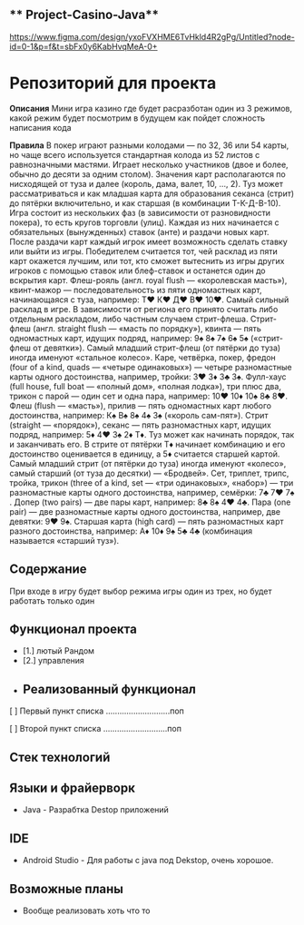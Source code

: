 ## ** Project-Casino-Java**
https://www.figma.com/design/yxoFVXHME6TvHkld4R2gPg/Untitled?node-id=0-1&p=f&t=sbFx0y6KabHvqMeA-0+

# Репозиторий для проекта
**Описания**
Мини игра казино где будет расразботан один из 3 режимов, какой режим будет посмотрим в будущем как пойдет сложность написания кода

**Правила**
В покер играют разными колодами — по 32, 36 или 54 карты, но чаще всего используется стандартная колода из 52 листов с равнозначными мастями. Играет несколько участников (двое и более, обычно до десяти за одним столом). Значения карт располагаются по нисходящей от туза и далее (король, дама, валет, 10, …, 2). Туз может рассматриваться и как младшая карта для образования секанса (стрит) до пятёрки включительно, и как старшая (в комбинации Т-К-Д-В-10). Игра состоит из нескольких фаз (в зависимости от разновидности покера), то есть кругов торговли (улиц). Каждая из них начинается с обязательных (вынужденных) ставок (анте) и раздачи новых карт. После раздачи карт каждый игрок имеет возможность сделать ставку или выйти из игры. Победителем считается тот, чей расклад из пяти карт окажется лучшим, или тот, кто сможет вытеснить из игры других игроков с помощью ставок или блеф-ставок и останется один до вскрытия карт.
Флеш-рояль (англ. royal flush — «королевская масть»), квинт-мажор — последовательность из пяти одномастных карт, начинающаяся с туза, например: Т♥ К♥ Д♥ В♥ 10♥. Самый сильный расклад в игре. В зависимости от региона его принято считать либо отдельным раскладом, либо частным случаем стрит-флеша.
Стрит-флеш (англ. straight flush — «масть по порядку»), квинта — пять одномастных карт, идущих подряд, например: 9♠ 8♠ 7♠ 6♠ 5♠ («стрит-флеш от девятки»). Самый младший стрит-флеш (от пятёрки до туза) иногда именуют «стальное колесо».
Каре, четвёрка, покер, фредон (four of a kind, quads — «четыре одинаковых») — четыре разномастные карты одного достоинства, например, тройки: 3♥ 3♦ 3♣ 3♠.
Фулл-хаус (full house, full boat — «полный дом», «полная лодка»), три плюс два, трикон с парой — один сет и одна пара, например: 10♥ 10♦ 10♠ 8♣ 8♥.
Флеш (flush — «масть»), прилив — пять одномастных карт любого достоинства, например: К♠ В♠ 8♠ 4♠ 3♠ («король сам-пят»).
Стрит (straight — «порядок»), секанс — пять разномастных карт, идущих подряд, например: 5♦ 4♥ 3♠ 2♦ Т♦. Туз может как начинать порядок, так и заканчивать его. В стрите от пятёрки Т♦ начинает комбинацию и его достоинство оценивается в единицу, а 5♦ считается старшей картой. Самый младший стрит (от пятёрки до туза) иногда именуют «колесо», самый старший (от туза до десятки) — «Бродвей».
Сет, триплет, трипс, тройка, трикон (three of a kind, set — «три одинаковых», «набор») — три разномастные карты одного достоинства, например, семёрки: 7♣ 7♥ 7♠ .
Допер (two pairs) — две пары карт, например: 8♣ 8♠ 4♥ 4♣.
Пара (one pair) — две разномастные карты одного достоинства, например, две девятки: 9♥ 9♠.
Старшая карта (high card) — пять разномастных карт разного достоинства, например: А♦ 10♦ 9♠ 5♣ 4♣ (комбинация называется «старший туз»).

## Содержание
При входе в игру будет выбор режима игры один из трех, но будет работать только один
## Функционал проекта
- [1.] лютый Рандом
- [2.] управления 
- ## Реализованный функционал
[ ] Первый пункт списка
............................поп

[ ] Второй пункт списка
............................поп

## Стек технологий
## Языки и фрайерворк 
- Java - Разрабтка Destop приложений
## IDE
- Android Studio - Для работы с java под Dekstop, очень хорошое.
## Возможные планы
- Вообще реализовать хоть что то
